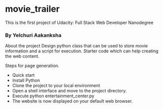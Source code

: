 # movie_trailer
This is the first project of Udacity: Full Stack Web Developer Nanodegree

### By Yelchuri Aakanksha

About the project
Design python class that can be used to store movie information and a script for execution. Starter code which can help creating the web content.

Steps for page generation.

* Quick start
* Install Python
* Clone the project to your local environment
* Open a shell interface and move to the project directory.
* Execute python entertainment_center.py
* The website is now displayed on your default web browser.
